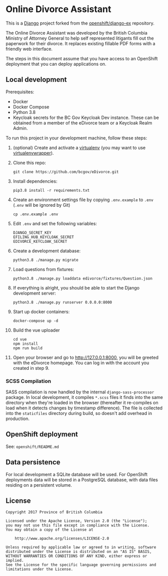 # Online Divorce Assistant

This is a [Django](http://www.djangoproject.com) project forked from the [openshift/django-ex](https://github.com/openshift/django-ex) repository.

The Online Divorce Assistant was developed by the British Columbia Ministry of Attorney General to help self represented litigants fill out the paperwork for their divorce.  It replaces existing fillable PDF forms with a friendly web interface.

The steps in this document assume that you have access to an OpenShift deployment that you can deploy applications on.

## Local development

Prerequisites:

* Docker
* Docker Compose
* Python 3.8
* Keycloak secrets for the BC Gov Keycloak Dev instance. These can be obtained from a member of the eDivorce team or a Keycloak Realm Admin.

To run this project in your development machine, follow these steps:

1. (optional) Create and activate a [virtualenv](https://virtualenv.pypa.io/) (you may want to use [virtualenvwrapper](http://virtualenvwrapper.readthedocs.org/)).

2. Clone this repo:

    `git clone https://github.com/bcgov/eDivorce.git`

3. Install dependencies:

    `pip3.8 install -r requirements.txt`

4. Create an environment settings file by copying `.env.example` to `.env` (`.env` will be ignored by Git)

    `cp .env.example .env`

5. Edit `.env` and set the following variables:

    ```text
    DJANGO_SECRET_KEY
    EFILING_HUB_KEYCLOAK_SECRET
    EDIVORCE_KEYCLOAK_SECRET
    ```

6. Create a development database:

    `python3.8 ./manage.py migrate`

7. Load questions from fixtures:

    `python3.8 ./manage.py loaddata edivorce/fixtures/Question.json`

8. If everything is alright, you should be able to start the Django development server:

    `python3.8 ./manage.py runserver 0.0.0.0:8000`

9. Start up docker containers:

    `docker-compose up -d`

10. Build the vue uploader

    ```text
    cd vue
    npm install
    npm run build
    ```

11. Open your browser and go to <http://127.0.0.1:8000>, you will be greeted with the eDivorce homepage.  You can log in with the account you created in step 9.

### SCSS Compilation

SASS compilation is now handled by the internal `django-sass-processor` package.
In local development, it compiles `*.scss` files it finds into the same directory
when they're loaded in the browser (thereafter it re-compiles on load when it
detects changes by timestamp difference).  The file is collected into the
`staticfiles` directory during build, so doesn't add overhead in production.

## OpenShift deployment

See: `openshift/README.md`

## Data persistence

For local development a SQLite database will be used.  For OpenShift deployments data will be stored in a PostgreSQL database, with data files residing on a persistent volume.

## License

```text
Copyright 2017 Province of British Columbia

Licensed under the Apache License, Version 2.0 (the "License");
you may not use this file except in compliance with the License.
You may obtain a copy of the License at

    http://www.apache.org/licenses/LICENSE-2.0

Unless required by applicable law or agreed to in writing, software
distributed under the License is distributed on an "AS IS" BASIS,
WITHOUT WARRANTIES OR CONDITIONS OF ANY KIND, either express or implied.
See the License for the specific language governing permissions and
limitations under the License.
```
